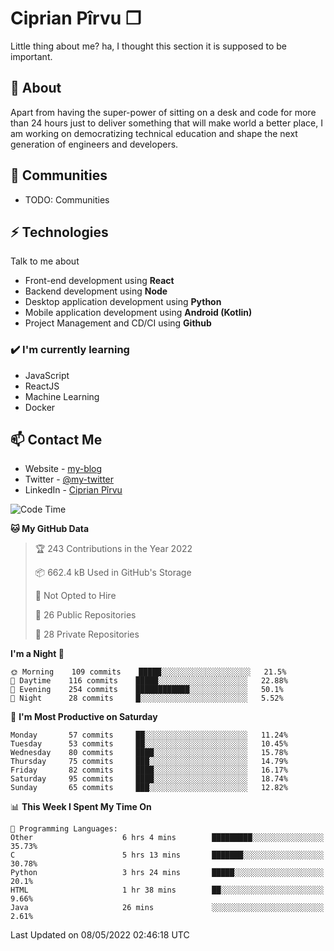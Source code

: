 # Ciprian Pîrvu ❐

Little thing about me? ha, I thought this section it is supposed to be important.

## 🧐 About

Apart from having the super-power of sitting on a desk and code for more than 24 hours just to deliver something that will make world a better place, I am working on democratizing technical education and shape the next generation of engineers and developers.

## 👯 Communities

-   TODO: Communities

## ⚡ Technologies

Talk to me about

-   Front-end development using **React**
-   Backend development using **Node**
-   Desktop application development using **Python**
-   Mobile application development using **Android (Kotlin)**
-   Project Management and CD/CI using **Github**

### ✔️ I'm currently learning

-   JavaScript
-   ReactJS
-   Machine Learning
-   Docker

## 📫 Contact Me

-   Website - [my-blog]()
-   Twitter - [@my-twitter]()
-   LinkedIn - [Ciprian Pîrvu](https://www.linkedin.com/in/p%C3%AErvu-ciprian-cristian-4415991b1/)

<!--START_SECTION:waka-->
![Code Time](http://img.shields.io/badge/Code%20Time-1%2C177%20hrs%2040%20mins-blue)

**🐱 My GitHub Data** 

> 🏆 243 Contributions in the Year 2022
 > 
> 📦 662.4 kB Used in GitHub's Storage 
 > 
> 🚫 Not Opted to Hire
 > 
> 📜 26 Public Repositories 
 > 
> 🔑 28 Private Repositories  
 > 
**I'm a Night 🦉** 

```text
🌞 Morning    109 commits    █████░░░░░░░░░░░░░░░░░░░░   21.5% 
🌆 Daytime    116 commits    █████░░░░░░░░░░░░░░░░░░░░   22.88% 
🌃 Evening    254 commits    ████████████░░░░░░░░░░░░░   50.1% 
🌙 Night      28 commits     █░░░░░░░░░░░░░░░░░░░░░░░░   5.52%

```
📅 **I'm Most Productive on Saturday** 

```text
Monday       57 commits     ██░░░░░░░░░░░░░░░░░░░░░░░   11.24% 
Tuesday      53 commits     ██░░░░░░░░░░░░░░░░░░░░░░░   10.45% 
Wednesday    80 commits     ████░░░░░░░░░░░░░░░░░░░░░   15.78% 
Thursday     75 commits     ███░░░░░░░░░░░░░░░░░░░░░░   14.79% 
Friday       82 commits     ████░░░░░░░░░░░░░░░░░░░░░   16.17% 
Saturday     95 commits     ████░░░░░░░░░░░░░░░░░░░░░   18.74% 
Sunday       65 commits     ███░░░░░░░░░░░░░░░░░░░░░░   12.82%

```


📊 **This Week I Spent My Time On** 

```text
💬 Programming Languages: 
Other                    6 hrs 4 mins        █████████░░░░░░░░░░░░░░░░   35.73% 
C                        5 hrs 13 mins       ███████░░░░░░░░░░░░░░░░░░   30.78% 
Python                   3 hrs 24 mins       █████░░░░░░░░░░░░░░░░░░░░   20.1% 
HTML                     1 hr 38 mins        ██░░░░░░░░░░░░░░░░░░░░░░░   9.66% 
Java                     26 mins             ░░░░░░░░░░░░░░░░░░░░░░░░░   2.61%

```


 Last Updated on 08/05/2022 02:46:18 UTC
<!--END_SECTION:waka-->
